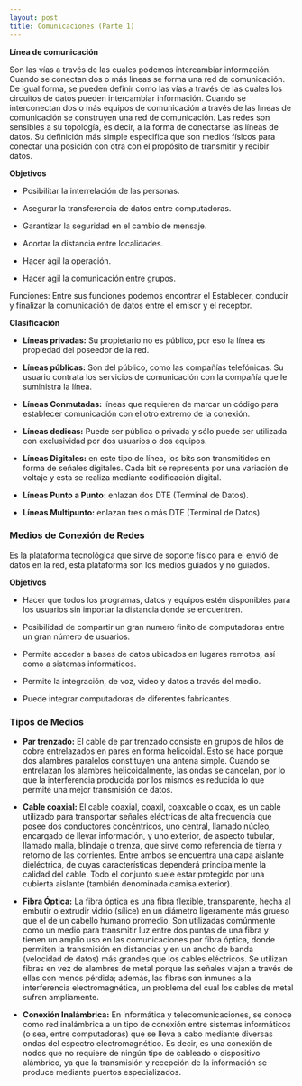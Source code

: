 ```yaml
---
layout: post
title: Comunicaciones (Parte 1)
---
```


**Línea de comunicación**

Son las vías a través de las cuales podemos intercambiar información. Cuando se conectan dos o más líneas se forma una red de comunicación. De igual forma, se pueden definir como las vías a través de las cuales los circuitos de datos pueden intercambiar información. Cuando se interconectan dos o más equipos de comunicación a través de las líneas de comunicación se construyen una red de comunicación. Las redes son sensibles a su topología, es decir, a la forma de conectarse las líneas de datos. Su definición más simple especifica que son medios físicos para conectar una posición con otra con el propósito de transmitir y recibir datos.

**Objetivos**

- Posibilitar la interrelación de las personas.

- Asegurar la transferencia de datos entre computadoras.

- Garantizar la seguridad en el cambio de mensaje.

- Acortar la distancia entre localidades.

- Hacer ágil la operación.

- Hacer ágil la comunicación entre grupos.


Funciones: Entre sus funciones podemos encontrar el Establecer, conducir y finalizar la comunicación de datos entre el emisor y el receptor.

**Clasificación**

- **Líneas privadas:** Su propietario no es público, por eso la línea es propiedad del poseedor de la red.

- **Líneas públicas:** Son del público, como las compañías telefónicas. Su usuario contrata los servicios de comunicación con la compañía que le suministra la línea.

- **Líneas Conmutadas:** líneas que requieren de marcar un código para establecer comunicación con el otro extremo de la conexión.

- **Líneas dedicas:** Puede ser pública o privada y sólo puede ser utilizada con exclusividad por dos usuarios o dos equipos.

- **Líneas Digitales:** en este tipo de línea, los bits son transmitidos en forma de señales digitales. Cada bit se representa por una variación de voltaje y esta se realiza mediante codificación digital.

- **Líneas Punto a Punto:** enlazan dos DTE (Terminal de Datos).

- **Líneas Multipunto:** enlazan tres o más DTE (Terminal de Datos).

### Medios de Conexión de Redes ###

Es la plataforma tecnológica que sirve de soporte físico para el envió de datos en la red, esta plataforma son los medios guiados y no guiados.

**Objetivos**

- Hacer que todos los programas, datos y equipos estén disponibles para los usuarios  sin importar la distancia donde se encuentren.

- Posibilidad de compartir un gran numero finito de computadoras entre un gran número de usuarios.

- Permite acceder a bases de datos ubicados en lugares remotos, así como a sistemas informáticos.

- Permite la integración, de voz, video y datos a través del medio.

- Puede integrar computadoras de diferentes fabricantes.

### Tipos de Medios ###

- **Par trenzado:** El cable de par trenzado consiste en grupos de hilos de cobre entrelazados en pares en forma helicoidal. Esto se hace porque dos alambres paralelos constituyen una antena simple. Cuando se entrelazan los alambres helicoidalmente, las ondas se cancelan, por lo que la interferencia producida por los mismos es reducida lo que permite una mejor transmisión de datos.

- **Cable coaxial:** El cable coaxial, coaxil, coaxcable o coax, es un cable utilizado para transportar señales eléctricas de alta frecuencia que posee dos conductores concéntricos, uno central, llamado núcleo, encargado de llevar información, y uno exterior, de aspecto tubular, llamado malla, blindaje o trenza, que sirve como referencia de tierra y retorno de las corrientes. Entre ambos se encuentra una capa aislante dieléctrica, de cuyas características dependerá principalmente la calidad del cable. Todo el conjunto suele estar protegido por una cubierta aislante (también denominada camisa exterior).

- **Fibra Óptica:** La fibra óptica es una fibra flexible, transparente, hecha al embutir o extrudir vidrio (sílice) en un diámetro ligeramente más grueso que el de un cabello humano promedio. Son utilizadas comúnmente como un medio para transmitir luz entre dos puntas de una fibra y tienen un amplio uso en las comunicaciones por fibra óptica, donde permiten la transmisión en distancias y en un ancho de banda (velocidad de datos) más grandes que los cables eléctricos. Se utilizan fibras en vez de alambres de metal porque las señales viajan a través de ellas con menos pérdida; además, las fibras son inmunes a la interferencia electromagnética, un problema del cual los cables de metal sufren ampliamente.

- **Conexión Inalámbrica:** En informática y telecomunicaciones, se conoce como red inalámbrica a un tipo de conexión entre sistemas informáticos (o sea, entre computadoras) que se lleva a cabo mediante diversas ondas del espectro electromagnético. Es decir, es una conexión de nodos que no requiere de ningún tipo de cableado o dispositivo alámbrico, ya que la transmisión y recepción de la información se produce mediante puertos especializados.
